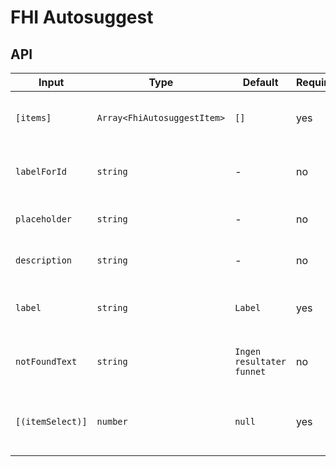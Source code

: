 # FHI Autosuggest

## API

| Input              | Type                        | Default | Required | Description |
| ------------------ | --------------------------- | ------- | -------- | ----------- |
| `[items]`          | `Array<FhiAutosuggestItem>` | `[]`    | yes      | Items array (same as in ng-select except for item type `FhiAutosuggestItem`). |
| `labelForId`       | `string`                    | -       | no       | Id to associate control with label (same as in ng-select). |
| `placeholder`      | `string`                    | -       | no       | Placeholder text (same as in ng-select). |
| `description`      | `string`                    | -       | no       | Description below the label (custom for FHI Autosuggest). |
| `label`            | `string`                    | `Label` | yes      | Label above the ng-select field (custom for FHI Autosuggest). |
| `notFoundText`     | `string`                    | `Ingen resultater funnet` | no       | Set custom text when filter returns empty result (same as in ng-select). |
| `[(itemSelect)]`   | `number`                    | `null`  | yes      | A two way binding to access ng-select's `ngModel`. The $event value returned is always item.id |
